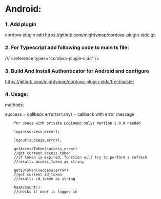 # Android:

### 1. Add plugin
cordova plugin add https://github.com/mightymop/cordova-plugin-oidc.git
### 2. For Typescript add following code to main ts file: 
/// &lt;reference types="cordova-plugin-oidc" /&gt;<br/>

### 3. Build And Install Authenticator for Android and configure
https://github.com/mightymop/cordova-plugin-oidc/tree/master

### 4. Usage:

methods:

success = callback
error(err:any)   = callback with error message

```
	for usage with private LoginApp only! Version 2.0.0 needed

	login(success,error);
	
	logout(success,error);
	
	getAccessToken(success,error)
	//get current access_token
	//if token is expired, function will try to perform a refresh
	//result: access_token as string
	
	getIDToken(success,error)
	//get current id_token
	//result: id_token as string
	
	hasAccount()
	//checks if user is logged in
		
```
